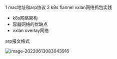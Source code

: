 1 mac地址和arp协议
2 k8s flannel vxlan网络抓包实践

- k8s网络架构
- 容器网络的优缺点
- vxlan overlay网络

arp报文格式

![image-20220613083043916](C:\Users\xjshen\AppData\Roaming\Typora\typora-user-images\image-20220613083043916.png)